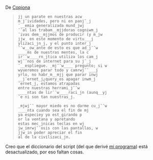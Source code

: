 De [Copiona](https://copiona.com/proyectos/2020/05/10/txt-txt.html)

> ```
> jj un parate en nuestras acw
> m_j¯ividades, pero ni en panj¯_j
> ¯__emia generalizada mund_jwj
> ¯¯al las trabam__mjjdoras cogniwm_j
> ¯ivas dem__mjjmos de producir (y m_jw
> jjw_ en este momento de virtu___j
> ylizaci_jn_j, y el punto inter_j
> ¯¯w__ow_ante de esto es que ad_j¯¯w
> ____ms de nuestras mentes, la c
> ir¯¯w____rn_jtica utiliza los cam_j
> wj¯¯nos de internet para su j¯_j
> ¯__espliegue. _mj¯¯w____ pregunto; si w
> wyueremos parar todo y camrwj¯¯___j
> yrlo, no habr_m__mjj que parar inwj
> __j¯ernet_j¿query_os apagar inwm_j
> ¯ernet_j, estamos atrapadas
> entre nuestras herrami_j¯¯w
> ____ntas de lir¯¯w____raci_jn (aunq__yj
> ¯e ni son tan nuestras_j.
> 
> _mjwj¯¯ mayor miedo es no darme cu_j¯¯w
> ____nta cuando sea el fin de mj
> ya especiey yo est_girando p
> or la ventana y apretando
> estas mec_jnicas teclas en wj
> jw_imrwj¯¯osis con las pantallas, w
> jjw_in poder apreciar el fin
> al de la civilizaci_jn.
> ```

Creo que el diccionario del script (del que derivé [mi programa](https://gitea.nulo.in/Nulo/tzt2tzt)) está desactualizado, por eso faltan cosas.


